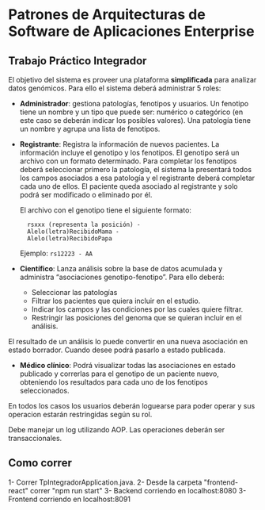 # Patrones de Arquitecturas de Software de Aplicaciones Enterprise

## Trabajo Práctico Integrador

El objetivo del sistema es proveer una plataforma **simplificada** para analizar datos genómicos.
Para ello el sistema deberá administrar 5 roles:

* **Administrador**: gestiona patologías, fenotipos y usuarios. Un fenotipo tiene un nombre y un tipo que puede ser: numérico o categórico (en este caso se deberán indicar los posibles valores). Una patología tiene un nombre y agrupa una lista de fenotipos.

* **Registrante**: Registra la información de nuevos pacientes. La información incluye el genotipo y los fenotipos. El genotipo será un archivo con un formato determinado. Para completar los fenotipos deberá seleccionar primero la patología, el sistema la presentará todos los campos asociados a esa patología y el registrante deberá completar cada uno de ellos. El paciente queda asociado al registrante y solo podrá ser modificado o eliminado por él.

  El archivo con el genotipo tiene el siguiente formato:

  ```
    rsxxx (representa la posición) -
    Alelo(letra)RecibidoMama -
    Alelo(letra)RecibidoPapa
  ```

  Ejemplo: `rs12223 - AA`

* **Científico**: Lanza análisis sobre la base de datos acumulada  y administra “asociaciones genotipo-fenotipo”. Para ello deberá:
  * Seleccionar las patologías
  * Filtrar los pacientes que quiera incluir en el estudio.
  * Indicar los campos y las condiciones por las cuales quiere filtrar.
  * Restringir las posiciones del genoma que se quieran incluir en el análisis.

El resultado de un análisis lo puede convertir en una nueva asociación en estado borrador. Cuando desee podrá pasarlo a estado publicada.

* **Médico clínico**: Podrá visualizar todas las asociaciones en estado publicado y correrlas para el genotipo de un paciente nuevo, obteniendo los resultados para cada uno de los fenotipos seleccionados.

En todos los casos los usuarios deberán loguearse para poder operar y sus operacion estarán restringidas según su rol.

Debe manejar un log utilizando AOP. Las operaciones deberán ser transaccionales.

## Como correr

1- Correr TpIntegradorApplication.java.
2- Desde la carpeta "frontend-react" correr "npm run start"
3- Backend corriendo en localhost:8080
3- Frontend corriendo en localhost:8091